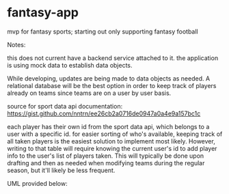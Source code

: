 # fantasy-app
mvp for fantasy sports; starting out only supporting fantasy football

Notes: 

this does not current have a backend service attached to it. the application is using mock data to establish data objects. 

While developing, updates are being made to data objects as needed. A relational database will be the best option in order to keep track of players already on teams since teams are on a user by user basis. 

source for sport data api documentation: https://gist.github.com/nntrn/ee26cb2a0716de0947a0a4e9a157bc1c

each player has their own id from the sport data api, which belongs to a user with a specific id.
for easier sorting of who's available, keeping track of all taken players is the easiest solution to implement most likely. However, writing to that table will require knowing the current user's id to add player info to the user's list of players taken. This will typically be done upon drafting and then as needed when modifying teams during the regular season, but it'll likely be less frequent. 

UML provided below: 